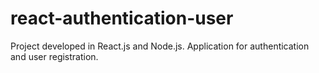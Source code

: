 # react-authentication-user
Project developed in React.js and Node.js. Application for authentication and user registration.
